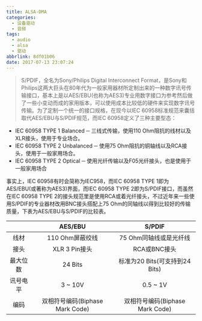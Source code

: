 ```yaml
---
title: ALSA-DMA
categories:
  - 设备驱动
  - 音频
tags:
  - audio
  - alsa
  - 驱动
abbrlink: 8df01b06
date: 2017-07-13 23:07:24
---
```


>S/PDIF，全名为Sony/Philips Digital Interconnect Format，是Sony和Philips这两大巨头在80年代为一般家用器材所定制出来的一种数字讯号传输接口，基本上是以AES/EBU(也称为AES3)专业用数字接口为参考然后做了一些小变动而成的家用版本，可以使用成本比较低的硬件来实现数字讯号传输。为了定制一个统一的接口规格，在现今以IEC 60958标准规范来囊括取代AES/EBU与S/PDIF规范，而IEC 60958定义了三种主要型态：

<!-- more -->

* IEC 60958 TYPE 1 Balanced ─ 三线式传输，使用110 Ohm阻抗的线材以及XLR接头，使用于专业场合。
* IEC 60958 TYPE 2 Unbalanced ─ 使用75 Ohm阻抗的铜轴线以及RCA接头，使用于一般家用场合。
* IEC 60958 TYPE 2 Optical ─ 使用光纤传输以及F05光纤接头，也是使用于一般家用场合

事实上，IEC 60958有时会简称为IEC958，而IEC 60958 TYPE 1即为AES/EBU(或著称为AES3)界面，而IEC 60958 TYPE 2即为S/PDIF接口，而虽然在IEC 60958 TYPE 2的接头规范里是使用RCA或着光纤接头，不过近年来一些使用S/PDIF的专业器材改用BNC接头搭配上75 Ohm的同轴线以得到比较好的传输质量，下表为AES/EBU与S/PDIF的比较表。

|   |     AES/EBU    |  S/PDIF   |
|:-:|      :---:     |  :----:   |
| 线材    |   110 Ohm屏蔽绞线     | 75 Ohm同轴线或是光纤线 |
| 接头    |   XLR 3 Pin接头     | RCA或BNC接头 |
| 最大位数 |    24 Bits     | 标准为20 Bits(可支持到24 Bits) |
| 讯号电平 |    3 ~ 10V     |   0.5 ~ 1V |
| 编码    |   双相符号编码(Biphase Mark Code)| 双相符号编码(Biphase Mark Code) |
